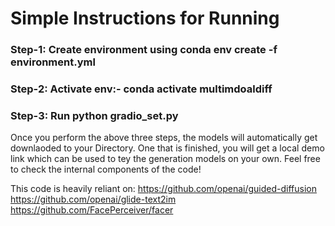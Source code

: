 # Simple Instructions for Running


### Step-1: Create environment using conda env create -f environment.yml
### Step-2: Activate env:- conda activate multimdoaldiff
### Step-3: Run python gradio_set.py

 Once you perform the above three steps, the models will automatically get downlaoded to your Directory. One that is finished,  you will get a local demo link which can be used to tey the generation models on your own. Feel free to check the internal components of the code!


 This code is heavily reliant on:
https://github.com/openai/guided-diffusion
https://github.com/openai/glide-text2im
https://github.com/FacePerceiver/facer